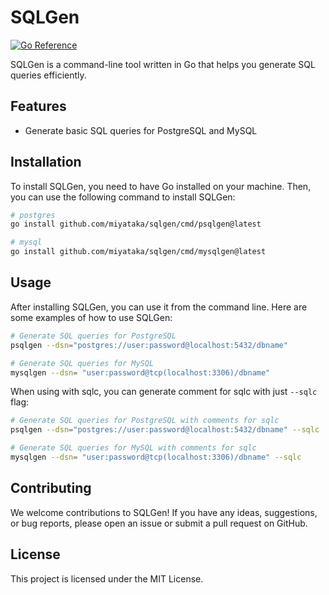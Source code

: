 # SQLGen
[![Go Reference](https://pkg.go.dev/badge/github.com/miyataka/sqlgen.svg)](https://pkg.go.dev/github.com/miyataka/sqlgen)

SQLGen is a command-line tool written in Go that helps you generate SQL queries efficiently.

## Features

- Generate basic SQL queries for PostgreSQL and MySQL

## Installation

To install SQLGen, you need to have Go installed on your machine. Then, you can use the following command to install SQLGen:

```sh
# postgres
go install github.com/miyataka/sqlgen/cmd/psqlgen@latest

# mysql
go install github.com/miyataka/sqlgen/cmd/mysqlgen@latest
```

## Usage

After installing SQLGen, you can use it from the command line. Here are some examples of how to use SQLGen:

```sh
# Generate SQL queries for PostgreSQL
psqlgen --dsn="postgres://user:password@localhost:5432/dbname"

# Generate SQL queries for MySQL
mysqlgen --dsn= "user:password@tcp(localhost:3306)/dbname"
```

When using with sqlc, you can generate comment for sqlc with just `--sqlc` flag:

```sh
# Generate SQL queries for PostgreSQL with comments for sqlc
psqlgen --dsn="postgres://user:password@localhost:5432/dbname" --sqlc

# Generate SQL queries for MySQL with comments for sqlc
mysqlgen --dsn= "user:password@tcp(localhost:3306)/dbname" --sqlc
```

## Contributing

We welcome contributions to SQLGen! If you have any ideas, suggestions, or bug reports, please open an issue or submit a pull request on GitHub.

## License

This project is licensed under the MIT License.
